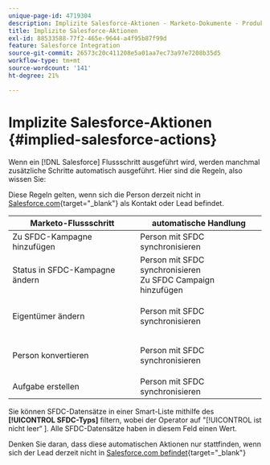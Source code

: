 ```yaml
---
unique-page-id: 4719304
description: Implizite Salesforce-Aktionen - Marketo-Dokumente - Produktdokumentation
title: Implizite Salesforce-Aktionen
exl-id: 88533588-77f2-465e-9644-a4f95b87f99d
feature: Salesforce Integration
source-git-commit: 26573c20c411208e5a01aa7ec73a97e7208b35d5
workflow-type: tm+mt
source-wordcount: '141'
ht-degree: 21%

---
```


# Implizite Salesforce-Aktionen {#implied-salesforce-actions}

Wenn ein [!DNL Salesforce] Flussschritt ausgeführt wird, werden manchmal zusätzliche Schritte automatisch ausgeführt. Hier sind die Regeln, also wissen Sie:

Diese Regeln gelten, wenn sich die Person derzeit nicht in [Salesforce.com](https://Salesforce.com){target="_blank"} als Kontakt oder Lead befindet.

<table>
 <thead>
  <tr>
   <th>Marketo-Flussschritt</th>
   <th>automatische Handlung</th>
  </tr>
 </thead>
 <tbody>
  <tr>
   <td>Zu SFDC-Kampagne hinzufügen</td>
   <td>Person mit SFDC synchronisieren</td>
  </tr>
  <tr>
   <td>Status in SFDC-Kampagne ändern</td>
   <td>Person mit SFDC synchronisieren<br> Zu SFDC Campaign hinzufügen</td>
  </tr>
  <tr>
   <td>Eigentümer ändern</td>
   <td><p>Person mit SFDC synchronisieren</p></td>
  </tr>
  <tr>
   <td>Person konvertieren</td>
   <td><p>Person mit SFDC synchronisieren</p></td>
  </tr>
  <tr>
   <td>Aufgabe erstellen</td>
   <td>Person mit SFDC synchronisieren</td>
  </tr>
 </tbody>
</table>

Sie können SFDC-Datensätze in einer Smart-Liste mithilfe des **[!UICONTROL SFDC-Typs]** filtern, wobei der Operator auf &quot;[!UICONTROL ist nicht leer“ &#x200B;]. Alle SFDC-Datensätze haben in diesem Feld einen Wert.

Denken Sie daran, dass diese automatischen Aktionen nur stattfinden, wenn sich der Lead derzeit nicht in [Salesforce.com befindet](https://salesforce.com){target="_blank"}
